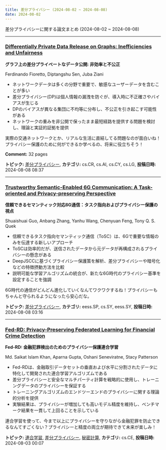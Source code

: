 ```yaml
---
title: 差分プライバシー (2024-08-02 ~ 2024-08-08)
date: 2024-08-02
---
```


差分プライバシーに関する論文まとめ (2024-08-02 ~ 2024-08-08)


- - -

### [Differentially Private Data Release on Graphs: Inefficiencies and Unfairness](http://arxiv.org/abs/2408.05246)

**グラフ上の差分プライベートなデータ公開: 非効率と不公正**

Ferdinando Fioretto, Diptangshu Sen, Juba Ziani

- ネットワークデータは多くの分野で重要で、敏感なユーザーデータを含むことが多い
- 差分プライバシー(DP)は個人情報の漏洩を防ぐが、導入時に不正確さやバイアスが生じる
- DPのバイアスが異なる集団に不均等に分布し、不公正を引き起こす可能性がある
- ネットワークの重みを非公開で保ったまま最短経路を提供する問題を検討し、理論と実証的証拠を提供

実際の交通ネットワークとか、リアルな生活に直結してる問題なのが面白いね！プライバシー保護のために何ができるか学べるの、将来に役立ちそう！

**Comment:** 32 pages

**トピック:** [差分プライバシー](../../dp), **カテゴリ:** cs.CR, cs.AI, cs.CY, cs.LG, **投稿日時:** 2024-08-08 08:37


- - -

### [Trustworthy Semantic-Enabled 6G Communication: A Task-oriented and Privacy-preserving Perspective](http://arxiv.org/abs/2408.04188)

**信頼できるセマンティック対応6G通信：タスク指向およびプライバシー保護の視点**

Shuaishuai Guo, Anbang Zhang, Yanhu Wang, Chenyuan Feng, Tony Q. S. Quek

- 信頼できるタスク指向セマンティック通信（ToSC）は、6Gで重要な情報のみを伝達する新しいアプローチ
- ToSCは効率的だが、送信されたデータから元データが再構成されるプライバシーの懸念がある
- DeepJSCCに基づくプライバシー保護策を解析、差分プライバシーや暗号化などの特徴摂動方法を比較
- 説明可能な学習アルゴリズムの統合が、新たな6G時代のプライバシー基準を設定することを強調

6G時代の通信がどんどん進化していくなんてワクワクするね！プライバシーもちゃんと守られるようになったら安心だな。



**トピック:** [差分プライバシー](../../dp), **カテゴリ:** eess.SP, cs.SY, eess.SY, **投稿日時:** 2024-08-08 03:16


- - -

### [Fed-RD: Privacy-Preserving Federated Learning for Financial Crime Detection](http://arxiv.org/abs/2408.01609)

**Fed-RD: 金融犯罪検出のためのプライバシー保護連合学習**

Md. Saikat Islam Khan, Aparna Gupta, Oshani Seneviratne, Stacy Patterson

- Fed-RDは、金融取引データセットの垂直および水平に分割されたデータに特化して開発された連合学習アルゴリズムである
- 差分プライバシーと安全なマルチパーティ計算を戦略的に使用し、トレーニングデータのプライバシーを保証する
- トレーニングアルゴリズムのエンドツーエンドのプライバシーに関する理論的分析を提供
- 実験結果は、プライバシーが増加しても高いモデル精度を維持し、ベンチマーク結果を一貫して上回ることを示している

連合学習を使って、今まで以上にプライバシーを守りながら金融犯罪を防止できるなんてすごくない？プライバシーと精度の両立が期待できて未来が楽しみ！



**トピック:** [連合学習](../../fl), [差分プライバシー](../../dp), [秘密計算](../../mpc), **カテゴリ:** cs.CE, **投稿日時:** 2024-08-03 00:07
